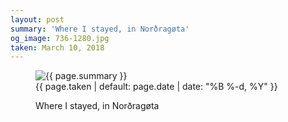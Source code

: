 ```yaml
---
layout: post
summary: 'Where I stayed, in Norðragøta'
og_image: 736-1280.jpg
taken: March 10, 2018
---
```


<figure class="post">
 <img alt="{{ page.summary }}" sizes="(min-width: 700px) 50vw, calc(100vw - 2rem)" src="{{ site.assets_url }}/736-640.jpg" srcset="{{ site.assets_url }}/736-320.jpg 320w, {{ site.assets_url }}/736-640.jpg 640w, {{ site.assets_url }}/736-960.jpg 960w, {{ site.assets_url }}/736-1280.jpg 1280w"/>
 <figcaption>
  <time>
   {{ page.taken | default: page.date | date: "%B %-d, %Y" }}
  </time>
  <p>
   Where I stayed, in Norðragøta
  </p>
 </figcaption>
</figure>
